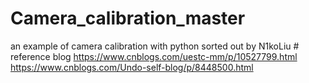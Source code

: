 ﻿# Camera_calibration_master
an example of camera calibration with python
sorted out by N1koLiu
﻿# reference blog
https://www.cnblogs.com/uestc-mm/p/10527799.html
https://www.cnblogs.com/Undo-self-blog/p/8448500.html
